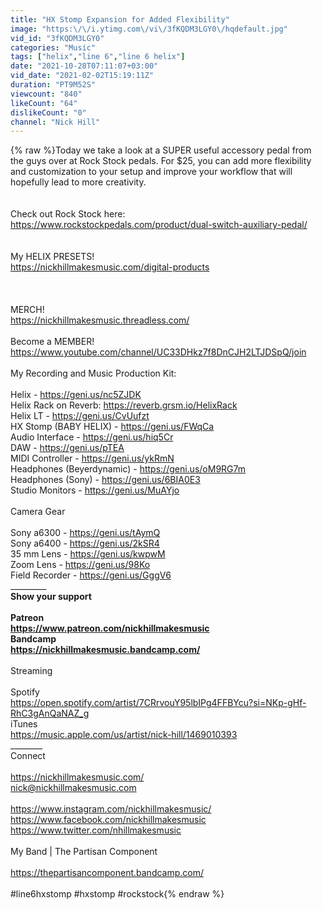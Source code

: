 ```yaml
---
title: "HX Stomp Expansion for Added Flexibility"
image: "https:\/\/i.ytimg.com\/vi\/3fKQDM3LGY0\/hqdefault.jpg"
vid_id: "3fKQDM3LGY0"
categories: "Music"
tags: ["helix","line 6","line 6 helix"]
date: "2021-10-28T07:11:07+03:00"
vid_date: "2021-02-02T15:19:11Z"
duration: "PT9M52S"
viewcount: "840"
likeCount: "64"
dislikeCount: "0"
channel: "Nick Hill"
---
```

{% raw %}Today we take a look at a SUPER useful accessory pedal from the guys over at Rock Stock pedals. For $25, you can add more flexibility and customization to your setup and improve your workflow that will hopefully lead to more creativity. <br /><br /><br />Check out Rock Stock here:<br /><a rel="nofollow" target="blank" href="https://www.rockstockpedals.com/product/dual-switch-auxiliary-pedal/">https://www.rockstockpedals.com/product/dual-switch-auxiliary-pedal/</a><br /><br /><br />My HELIX PRESETS!<br /><a rel="nofollow" target="blank" href="https://nickhillmakesmusic.com/digital-products">https://nickhillmakesmusic.com/digital-products</a><br /><br /><br /><br />MERCH!<br /><a rel="nofollow" target="blank" href="https://nickhillmakesmusic.threadless.com/">https://nickhillmakesmusic.threadless.com/</a><br /><br />Become a MEMBER!<br /><a rel="nofollow" target="blank" href="https://www.youtube.com/channel/UC33DHkz7f8DnCJH2LTJDSpQ/join">https://www.youtube.com/channel/UC33DHkz7f8DnCJH2LTJDSpQ/join</a><br /><br />My Recording and Music Production Kit:<br /><br />Helix - <a rel="nofollow" target="blank" href="https://geni.us/nc5ZJDK">https://geni.us/nc5ZJDK</a><br />Helix Rack on Reverb: <a rel="nofollow" target="blank" href="https://reverb.grsm.io/HelixRack">https://reverb.grsm.io/HelixRack</a><br />Helix LT - <a rel="nofollow" target="blank" href="https://geni.us/CvUufzt">https://geni.us/CvUufzt</a><br />HX Stomp (BABY HELIX) - <a rel="nofollow" target="blank" href="https://geni.us/FWqCa">https://geni.us/FWqCa</a><br />Audio Interface - <a rel="nofollow" target="blank" href="https://geni.us/hiq5Cr">https://geni.us/hiq5Cr</a><br />DAW - <a rel="nofollow" target="blank" href="https://geni.us/pTEA">https://geni.us/pTEA</a><br />MIDI Controller - <a rel="nofollow" target="blank" href="https://geni.us/ykRmN">https://geni.us/ykRmN</a><br />Headphones (Beyerdynamic) - <a rel="nofollow" target="blank" href="https://geni.us/oM9RG7m">https://geni.us/oM9RG7m</a><br />Headphones (Sony) - <a rel="nofollow" target="blank" href="https://geni.us/6BIA0E3">https://geni.us/6BIA0E3</a><br />Studio Monitors - <a rel="nofollow" target="blank" href="https://geni.us/MuAYjo">https://geni.us/MuAYjo</a><br /><br />Camera Gear<br /><br />Sony a6300 - <a rel="nofollow" target="blank" href="https://geni.us/tAymQ">https://geni.us/tAymQ</a><br />Sony a6400 - <a rel="nofollow" target="blank" href="https://geni.us/2kSR4">https://geni.us/2kSR4</a><br />35 mm Lens - <a rel="nofollow" target="blank" href="https://geni.us/kwpwM">https://geni.us/kwpwM</a><br />Zoom Lens - <a rel="nofollow" target="blank" href="https://geni.us/98Ko">https://geni.us/98Ko</a><br />Field Recorder - <a rel="nofollow" target="blank" href="https://geni.us/GggV6">https://geni.us/GggV6</a><br /> ___________________<br />Show your support<br /><br />Patreon<br /><a rel="nofollow" target="blank" href="https://www.patreon.com/nickhillmakesmusic">https://www.patreon.com/nickhillmakesmusic</a><br />Bandcamp<br /><a rel="nofollow" target="blank" href="https://nickhillmakesmusic.bandcamp.com/">https://nickhillmakesmusic.bandcamp.com/</a><br />__________<br />Streaming<br /><br />Spotify<br /><a rel="nofollow" target="blank" href="https://open.spotify.com/artist/7CRrvouY95lbIPg4FFBYcu?si=NKp-gHf-RhC3gAnQaNAZ_g">https://open.spotify.com/artist/7CRrvouY95lbIPg4FFBYcu?si=NKp-gHf-RhC3gAnQaNAZ_g</a><br />iTunes<br /><a rel="nofollow" target="blank" href="https://music.apple.com/us/artist/nick-hill/1469010393">https://music.apple.com/us/artist/nick-hill/1469010393</a><br />________<br />Connect<br /><br /><a rel="nofollow" target="blank" href="https://nickhillmakesmusic.com/">https://nickhillmakesmusic.com/</a><br />nick@nickhillmakesmusic.com<br /><br /><a rel="nofollow" target="blank" href="https://www.instagram.com/nickhillmakesmusic/">https://www.instagram.com/nickhillmakesmusic/</a><br /><a rel="nofollow" target="blank" href="https://www.facebook.com/nickhillmakesmusic">https://www.facebook.com/nickhillmakesmusic</a><br /><a rel="nofollow" target="blank" href="https://www.twitter.com/nhillmakesmusic">https://www.twitter.com/nhillmakesmusic</a><br /><br />My Band | The Partisan Component<br /><br /><a rel="nofollow" target="blank" href="https://thepartisancomponent.bandcamp.com/">https://thepartisancomponent.bandcamp.com/</a><br /><br />#line6hxstomp #hxstomp #rockstock{% endraw %}
